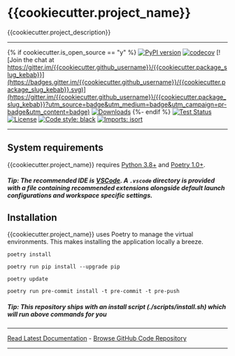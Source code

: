 # {{cookiecutter.project_name}}
{{cookiecutter.project_description}}

---
{% if cookiecutter.is_open_source == "y" %}
[![PyPI version](https://badge.fury.io/py/{{cookiecutter.package_slug_kebab}}.svg)](http://badge.fury.io/py/{{cookiecutter.package_slug_kebab}})
[![codecov](https://codecov.io/gh/{{cookiecutter.github_username}}/{{cookiecutter.package_slug_kebab}}/branch/master/graph/badge.svg)](https://codecov.io/gh/{{cookiecutter.github_username}}/{{cookiecutter.package_slug_kebab}})
[![Join the chat at https://gitter.im/{{cookiecutter.github_username}}/{{cookiecutter.package_slug_kebab}}](https://badges.gitter.im/{{cookiecutter.github_username}}/{{cookiecutter.package_slug_kebab}}.svg)](https://gitter.im/{{cookiecutter.github_username}}/{{cookiecutter.package_slug_kebab}}?utm_source=badge&utm_medium=badge&utm_campaign=pr-badge&utm_content=badge)
[![Downloads](https://pepy.tech/badge/{{cookiecutter.package_slug_kebab}})](https://pepy.tech/project/{{cookiecutter.package_slug_kebab}})
{%- endif %}
[![Test Status](https://github.com/{{cookiecutter.github_username}}/{{cookiecutter.package_slug_kebab}}/workflows/Test/badge.svg?branch=develop)](https://github.com/{{cookiecutter.github_username}}/{{cookiecutter.package_slug_kebab}}/actions?query=workflow%3ATest)
[![License](https://img.shields.io/github/license/mashape/apistatus.svg)](https://pypi.python.org/pypi/{{cookiecutter.package_slug_kebab}}/)
[![Code style: black](https://img.shields.io/badge/code%20style-black-000000.svg)](https://github.com/psf/black)
[![Imports: isort](https://img.shields.io/badge/%20imports-isort-%231674b1?style=flat)](https://pycqa.github.io/isort/)

---
## System requirements
{{cookiecutter.project_name}} requires [Python 3.8+](https://www.python.org/downloads/) and [Poetry 1.0+](https://python-poetry.org/docs/).

##### Tip: The recommended IDE is [VSCode](https://code.visualstudio.com/). A `.vscode` directory is provided with a file containing recommended extensions alongside default launch configurations and workspace specific settings.

## Installation
{{cookiecutter.project_name}} uses Poetry to manage the virtual environments. This makes installing the application locally a breeze.  

`poetry install`

`poetry run pip install --upgrade pip`

`poetry update`

`poetry run pre-commit install -t pre-commit -t pre-push`

##### Tip: This repository ships with an install script (./scripts/install.sh) which will run above commands for you

---
[Read Latest Documentation](https://{{cookiecutter.github_username}}.github.io/{{cookiecutter.package_slug_kebab}}/) - [Browse GitHub Code Repository](https://github.com/{{cookiecutter.github_username}}/{{cookiecutter.package_slug_kebab}}/)

---
